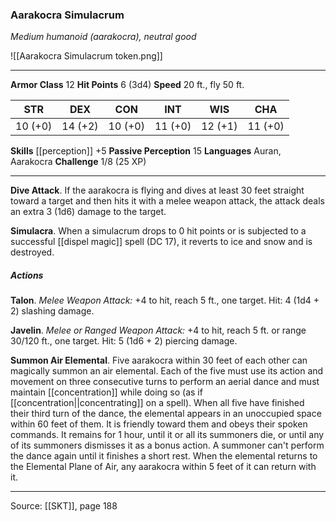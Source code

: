 ### Aarakocra Simulacrum
_Medium humanoid (aarakocra), neutral good_

![[Aarakocra Simulacrum token.png]]


---

**Armor Class** 12
**Hit Points** 6 (3d4)
**Speed** 20 ft., fly 50 ft.

| STR     | DEX     | CON     | INT     | WIS     | CHA     |
|---------|---------|---------|---------|---------|---------|
| 10 (+0) | 14 (+2) | 10 (+0) | 11 (+0) | 12 (+1) | 11 (+0) |

**Skills** [[perception]] +5
**Passive Perception** 15
**Languages** Auran, Aarakocra
**Challenge** 1/8 (25 XP)

---

**Dive Attack**. If the aarakocra is flying and dives at least 30 feet straight toward a target and then hits it with a melee weapon attack, the attack deals an extra 3 (1d6) damage to the target.

**Simulacra**. When a simulacrum drops to 0 hit points or is subjected to a successful [[dispel magic]] spell (DC 17), it reverts to ice and snow and is destroyed.

##### Actions
**Talon**. _Melee Weapon Attack:_ +4 to hit, reach 5 ft., one target. Hit: 4 (1d4 + 2) slashing damage.

**Javelin**. _Melee or Ranged Weapon Attack:_ +4 to hit, reach 5 ft. or range 30/120 ft., one target. Hit: 5 (1d6 + 2) piercing damage.

**Summon Air Elemental**. Five aarakocra within 30 feet of each other can magically summon an air elemental. Each of the five must use its action and movement on three consecutive turns to perform an aerial dance and must maintain [[concentration]] while doing so (as if [[concentration||concentrating]] on a spell). When all five have finished their third turn of the dance, the elemental appears in an unoccupied space within 60 feet of them. It is friendly toward them and obeys their spoken commands. It remains for 1 hour, until it or all its summoners die, or until any of its summoners dismisses it as a bonus action. A summoner can't perform the dance again until it finishes a short rest. When the elemental returns to the Elemental Plane of Air, any aarakocra within 5 feet of it can return with it.


---

Source: [[SKT]], page 188